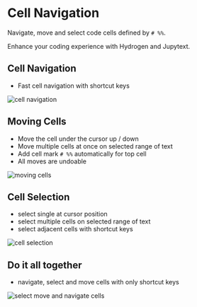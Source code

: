 # Cell Navigation

Navigate, move and select code cells defined by `# %%`. 

Enhance your coding experience with Hydrogen and Jupytext.

## Cell Navigation

- Fast cell navigation with shortcut keys

![cell navigation](https://raw.githubusercontent.com/hoishing/hoishing.github.io/master/atom/cell-navigation/navigate.gif)

## Moving Cells

- Move the cell under the cursor up / down
- Move multiple cells at once on selected range of text
- Add cell mark `# %%` automatically for top cell
- All moves are undoable

![moving cells](https://raw.githubusercontent.com/hoishing/hoishing.github.io/master/atom/cell-navigation/move.gif)

## Cell Selection

- select single at cursor position
- select multiple cells on selected range of text
- select adjacent cells with shortcut keys

![cell selection](https://raw.githubusercontent.com/hoishing/hoishing.github.io/master/atom/cell-navigation/select.gif)

## Do it all together

- navigate, select and move cells with only shortcut keys

![select move and navigate cells](https://raw.githubusercontent.com/hoishing/hoishing.github.io/master/atom/cell-navigation/all.gif)
